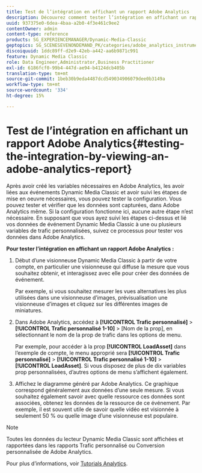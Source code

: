 ```yaml
---
title: Test de l’intégration en affichant un rapport Adobe Analytics
description: Découvrez comment tester l’intégration en affichant un rapport Adobe Analytics.
uuid: 937375e0-6dea-4baa-a2b0-4f3e461c9ee2
contentOwner: admin
content-type: reference
products: SG_EXPERIENCEMANAGER/Dynamic-Media-Classic
geptopics: SG_SCENESEVENONDEMAND_PK/categories/adobe_analytics_instrumentation_kit
discoiquuid: 1ddc89ff-d2e9-42eb-a442-aa6b9871c991
feature: Dynamic Media Classic
role: Data Engineer,Administrator,Business Practitioner
exl-id: 6186fcf0-99b4-447d-ae94-b4124dcb405b
translation-type: tm+mt
source-git-commit: 1beb30b9eda4487dcd549034906079dee0b3149a
workflow-type: tm+mt
source-wordcount: '334'
ht-degree: 15%

---
```


# Test de l’intégration en affichant un rapport Adobe Analytics{#testing-the-integration-by-viewing-an-adobe-analytics-report}

Après avoir créé les variables nécessaires en Adobe Analytics, les avoir liées aux événements Dynamic Media Classic et avoir suivi les étapes de mise en oeuvre nécessaires, vous pouvez tester la configuration. Vous pouvez tester et vérifier que les données sont capturées, dans Adobe Analytics même. Si la configuration fonctionne ici, aucune autre étape n’est nécessaire. En supposant que vous ayez suivi les étapes ci-dessus et lié vos données de événement Dynamic Media Classic à une ou plusieurs variables de trafic personnalisées, suivez ce processus pour tester vos données dans Adobe Analytics.

**Pour tester l’intégration en affichant un rapport Adobe Analytics :**

1. Début d’une visionneuse Dynamic Media Classic à partir de votre compte, en particulier une visionneuse qui diffuse la mesure que vous souhaitez obtenir, et interagissez avec elle pour créer des données de événement.

   Par exemple, si vous souhaitez mesurer les vues alternatives les plus utilisées dans une visionneuse d’images, prévisualisation une visionneuse d’images et cliquez sur les différentes images de miniatures.

1. Dans Adobe Analytics, accédez à **[!UICONTROL Trafic personnalisé]** > **[!UICONTROL Trafic personnalisé 1-10]** > [Nom de la prop], en sélectionnant le nom de la prop de trafic dans les options de menu.

   Par exemple, pour accéder à la prop **[!UICONTROL LoadAsset]** dans l’exemple de compte, le menu approprié sera **[!UICONTROL Trafic personnalisé]** > **[!UICONTROL Trafic personnalisé 1-10]** > **[!UICONTROL LoadAsset]**. Si vous disposez de plus de dix variables prop personnalisées, d’autres options de menu s’affichent également.

1. Affichez le diagramme généré par Adobe Analytics. Ce graphique correspond généralement aux données d’une seule mesure. Si vous souhaitez également savoir avec quelle ressource ces données sont associées, obtenez les données de la ressource de ce événement. Par exemple, il est souvent utile de savoir quelle vidéo est visionnée à seulement 50 % ou quelle image d’une visionneuse est populaire.

>[!NOTE]
>
>Toutes les données du lecteur Dynamic Media Classic sont affichées et rapportées dans les rapports Trafic personnalisé ou Conversion personnalisée de Adobe Analytics.

Pour plus d’informations, voir [Tutorials Analytics](https://experienceleague.adobe.com/docs/analytics-learn/tutorials/overview.html).